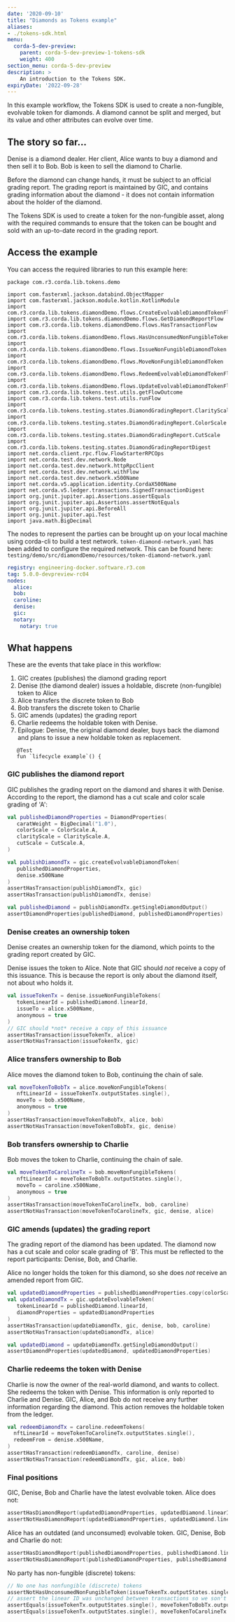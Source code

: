```yaml
---
date: '2020-09-10'
title: "Diamonds as Tokens example"
aliases:
- ./tokens-sdk.html
menu:
  corda-5-dev-preview:
    parent: corda-5-dev-preview-1-tokens-sdk
    weight: 400
section_menu: corda-5-dev-preview
description: >
    An introduction to the Tokens SDK.
expiryDate: '2022-09-28'    
---
```


In this example workflow, the Tokens SDK is used to create a non-fungible, evolvable token for diamonds. A diamond cannot be split and merged, but its value and other attributes can evolve over time.

## The story so far...

Denise is a diamond dealer. Her client, Alice wants to buy a diamond and then sell it to Bob. Bob is keen to sell the diamond to Charlie.

Before the diamond can change hands, it must be subject to an official grading report. The grading report is maintained by GIC, and contains grading information about the diamond - it does not contain information about the holder of the diamond.

The Tokens SDK is used to create a token for the non-fungible asset, along with the required commands to ensure that the token can be bought and sold with an up-to-date record in the grading report.

## Access the example

You can access the required libraries to run this example here:

```
package com.r3.corda.lib.tokens.demo

import com.fasterxml.jackson.databind.ObjectMapper
import com.fasterxml.jackson.module.kotlin.KotlinModule
import com.r3.corda.lib.tokens.diamondDemo.flows.CreateEvolvableDiamondTokenFlow
import com.r3.corda.lib.tokens.diamondDemo.flows.GetDiamondReportFlow
import com.r3.corda.lib.tokens.diamondDemo.flows.HasTransactionFlow
import com.r3.corda.lib.tokens.diamondDemo.flows.HasUnconsumedNonFungibleTokenFlow
import com.r3.corda.lib.tokens.diamondDemo.flows.IssueNonFungibleDiamondToken
import com.r3.corda.lib.tokens.diamondDemo.flows.MoveNonFungibleDiamondToken
import com.r3.corda.lib.tokens.diamondDemo.flows.RedeemEvolvableDiamondTokenFlow
import com.r3.corda.lib.tokens.diamondDemo.flows.UpdateEvolvableDiamondTokenFlow
import com.r3.corda.lib.tokens.test.utils.getFlowOutcome
import com.r3.corda.lib.tokens.test.utils.runFlow
import com.r3.corda.lib.tokens.testing.states.DiamondGradingReport.ClarityScale
import com.r3.corda.lib.tokens.testing.states.DiamondGradingReport.ColorScale
import com.r3.corda.lib.tokens.testing.states.DiamondGradingReport.CutScale
import com.r3.corda.lib.tokens.testing.states.DiamondGradingReportDigest
import net.corda.client.rpc.flow.FlowStarterRPCOps
import net.corda.test.dev.network.Node
import net.corda.test.dev.network.httpRpcClient
import net.corda.test.dev.network.withFlow
import net.corda.test.dev.network.x500Name
import net.corda.v5.application.identity.CordaX500Name
import net.corda.v5.ledger.transactions.SignedTransactionDigest
import org.junit.jupiter.api.Assertions.assertEquals
import org.junit.jupiter.api.Assertions.assertNotEquals
import org.junit.jupiter.api.BeforeAll
import org.junit.jupiter.api.Test
import java.math.BigDecimal
```

The nodes to represent the parties can be brought up on your local machine using corda-cli to build a test network. `token-diamond-network.yaml` has been added to configure the required network. This can be found here: `testing/demo/src/diamondDemo/resources/token-diamond-network.yaml`

``` Yaml
registry: engineering-docker.software.r3.com
tag: 5.0.0-devpreview-rc04
nodes:
  alice:
  bob:
  caroline:
  denise:
  gic:
  notary:
    notary: true
```

## What happens

These are the events that take place in this workflow:

1. GIC creates (publishes) the diamond grading report
2. Denise (the diamond dealer) issues a holdable, discrete (non-fungible) token to Alice
3. Alice transfers the discrete token to Bob
4. Bob transfers the discrete token to Charlie
5. GIC amends (updates) the grading report
6. Charlie redeems the holdable token with Denise.
7. Epilogue: Denise, the original diamond dealer, buys back the diamond and plans to issue a new holdable token as replacement.

```*/
   @Test
   fun `lifecycle example`() {
```

### GIC publishes the diamond report

GIC publishes the grading report on the diamond and shares it with Denise. According to the report, the diamond has a cut scale and color scale grading of 'A':

``` kotlin
val publishedDiamondProperties = DiamondProperties(
   caratWeight = BigDecimal("1.0"),
   colorScale = ColorScale.A,
   clarityScale = ClarityScale.A,
   cutScale = CutScale.A,
)

val publishDiamondTx = gic.createEvolvableDiamondToken(
   publishedDiamondProperties,
   denise.x500Name
)
assertHasTransaction(publishDiamondTx, gic)
assertHasTransaction(publishDiamondTx, denise)

val publishedDiamond = publishDiamondTx.getSingleDiamondOutput()
assertDiamondProperties(publishedDiamond, publishedDiamondProperties)
```


### Denise creates an ownership token

Denise creates an ownership token for the diamond, which points to the grading report created by GIC.

Denise issues the token to Alice. Note that GIC should *not* receive a copy of this issuance. This is because the report is only about the diamond itself, not about who holds it.

``` kotlin
val issueTokenTx = denise.issueNonFungibleTokens(
   tokenLinearId = publishedDiamond.linearId,
   issueTo = alice.x500Name,
   anonymous = true
)
// GIC should *not* receive a copy of this issuance
assertHasTransaction(issueTokenTx, alice)
assertNotHasTransaction(issueTokenTx, gic)
```

### Alice transfers ownership to Bob

Alice moves the diamond token to Bob, continuing the chain of sale.

``` kotlin
val moveTokenToBobTx = alice.moveNonFungibleTokens(
   nftLinearId = issueTokenTx.outputStates.single(),
   moveTo = bob.x500Name,
   anonymous = true
)
assertHasTransaction(moveTokenToBobTx, alice, bob)
assertNotHasTransaction(moveTokenToBobTx, gic, denise)
```

### Bob transfers ownership to Charlie

Bob moves the token to Charlie, continuing the chain of sale.

```kotlin
val moveTokenToCarolineTx = bob.moveNonFungibleTokens(
   nftLinearId = moveTokenToBobTx.outputStates.single(),
   moveTo = caroline.x500Name,
   anonymous = true
)
assertHasTransaction(moveTokenToCarolineTx, bob, caroline)
assertNotHasTransaction(moveTokenToCarolineTx, gic, denise, alice)
```

### GIC amends (updates) the grading report

The grading report of the diamond has been updated. The diamond now has a cut scale and color scale grading of 'B'. This must be reflected to the report participants: Denise, Bob, and Charlie.

Alice no longer holds the token for this diamond, so she does *not* receive an amended report from GIC.

```kotlin
val updatedDiamondProperties = publishedDiamondProperties.copy(colorScale = ColorScale.B)
val updateDiamondTx = gic.updateEvolvableToken(
   tokenLinearId = publishedDiamond.linearId,
   diamondProperties = updatedDiamondProperties
)
assertHasTransaction(updateDiamondTx, gic, denise, bob, caroline)
assertNotHasTransaction(updateDiamondTx, alice)

val updatedDiamond = updateDiamondTx.getSingleDiamondOutput()
assertDiamondProperties(updatedDiamond, updatedDiamondProperties)
```

### Charlie redeems the token with Denise

Charlie is now the owner of the real-world diamond, and wants to collect. She redeems the token with Denise. This information is only reported to Charlie and Denise. GIC, Alice, and Bob do not receive any further information regarding the diamond. This action removes the holdable token from the ledger.

 ``` kotlin
val redeemDiamondTx = caroline.redeemTokens(
   nftLinearId = moveTokenToCarolineTx.outputStates.single(),
   redeemFrom = denise.x500Name,
)
assertHasTransaction(redeemDiamondTx, caroline, denise)
assertNotHasTransaction(redeemDiamondTx, gic, alice, bob)
```

### Final positions

GIC, Denise, Bob and Charlie have the latest evolvable token. Alice does not:

``` kotlin
assertHasDiamondReport(updatedDiamondProperties, updatedDiamond.linearId, gic, denise, bob, caroline)
assertNotHasDiamondReport(updatedDiamondProperties, updatedDiamond.linearId, alice)
```

Alice has an outdated (and unconsumed) evolvable token. GIC, Denise, Bob and Charlie do not:

``` kotlin
assertHasDiamondReport(publishedDiamondProperties, publishedDiamond.linearId, alice)
assertNotHasDiamondReport(publishedDiamondProperties, publishedDiamond.linearId, gic, denise, bob, caroline)
```

No party has non-fungible (discrete) tokens:

``` kotlin
// No one has nonfungible (discrete) tokens
assertNotHasUnconsumedNonFungibleToken(issueTokenTx.outputStates.single(), gic, denise, alice, bob, caroline)
// assert the linear ID was unchanged between transactions so we son't need to check for unconsumed tokens again
assertEquals(issueTokenTx.outputStates.single(), moveTokenToBobTx.outputStates.single())
assertEquals(issueTokenTx.outputStates.single(), moveTokenToCarolineTx.outputStates.single())
```
